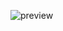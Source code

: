 

![preview](https://user-images.githubusercontent.com/105739478/211221929-16df4f20-409c-4c9f-be95-d116d7459f60.png)

